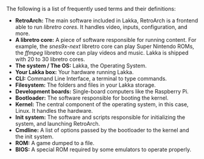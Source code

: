 The following is a list of frequently used terms and their definitions:

 * **RetroArch:** The main software included in Lakka, RetroArch is a frontend able to run *libretro cores*. It handles video, inputs, configuration, and more.
 * **A libretro core:** A piece of software responsible for running content. For example, the *snes9x-next* libretro core can play Super Nintendo ROMs, the *ffmpeg* libretro core can play videos and music. Lakka is shipped with 20 to 30 libretro cores.
 * **The system / The OS:** Lakka, the Operating System.
 * **Your Lakka box:** Your hardware running Lakka.
 * **CLI:** Command Line Interface, a terminal to type commands.
 * **Filesystem:** The folders and files in your Lakka storage.
 * **Development boards:** Single-board computers like the Raspberry Pi.
 * **Bootloader:** The software responsible for booting the kernel.
 * **Kernel:** The central component of the operating system, in this case, Linux. It handles the hardware.
 * **Init system:** The software and scripts responsible for initializing the system, and launching RetroArch.
 * **Cmdline:** A list of options passed by the bootloader to the kernel and the init system.
 * **ROM:** A game dumped to a file.
 * **BIOS:** A special ROM required by some emulators to operate properly.